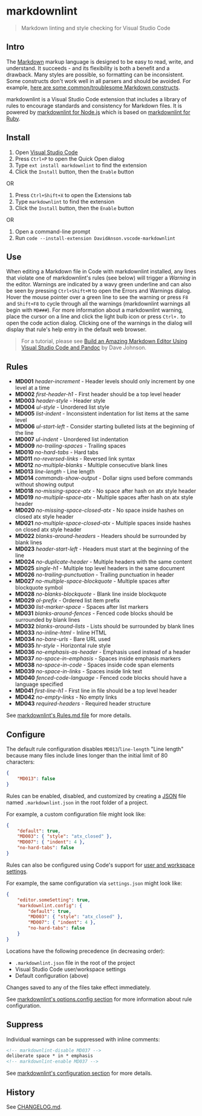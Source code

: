 # markdownlint

> Markdown linting and style checking for Visual Studio Code

## Intro

The [Markdown](https://en.wikipedia.org/wiki/Markdown) markup language is designed to be easy to read, write, and understand. It succeeds - and its flexibility is both a benefit and a drawback. Many styles are possible, so formatting can be inconsistent. Some constructs don't work well in all parsers and should be avoided. For example, [here are some common/troublesome Markdown constructs](https://gist.github.com/DavidAnson/006a6c2a2d9d7b21b025).

markdownlint is a Visual Studio Code extension that includes a library of rules to encourage standards and consistency for Markdown files. It is powered by [markdownlint for Node.js](https://github.com/DavidAnson/markdownlint) which is based on [markdownlint for Ruby](https://github.com/mivok/markdownlint).

## Install

1. Open [Visual Studio Code](https://code.visualstudio.com/)
2. Press `Ctrl+P` to open the Quick Open dialog
3. Type `ext install markdownlint` to find the extension
4. Click the `Install` button, then the `Enable` button

OR

1. Press `Ctrl+Shift+X` to open the Extensions tab
2. Type `markdownlint` to find the extension
3. Click the `Install` button, then the `Enable` button

OR

1. Open a command-line prompt
2. Run `code --install-extension DavidAnson.vscode-markdownlint`

## Use

When editing a Markdown file in Code with markdownlint installed, any lines that violate one of markdownlint's rules (see below) will trigger a *Warning* in the editor. Warnings are indicated by a wavy green underline and can also be seen by pressing `Ctrl+Shift+M` to open the Errors and Warnings dialog. Hover the mouse pointer over a green line to see the warning or press `F8` and `Shift+F8` to cycle through all the warnings (markdownlint warnings all begin with `MD###`). For more information about a markdownlint warning, place the cursor on a line and click the light bulb icon or press `Ctrl+.` to open the code action dialog. Clicking one of the warnings in the dialog will display that rule's help entry in the default web browser.

> For a tutorial, please see [Build an Amazing Markdown Editor Using Visual Studio Code and Pandoc](http://thisdavej.com/build-an-amazing-markdown-editor-using-visual-studio-code-and-pandoc/) by Dave Johnson.

## Rules

* **MD001** *header-increment* - Header levels should only increment by one level at a time
* **MD002** *first-header-h1* - First header should be a top level header
* **MD003** *header-style* - Header style
* **MD004** *ul-style* - Unordered list style
* **MD005** *list-indent* - Inconsistent indentation for list items at the same level
* **MD006** *ul-start-left* - Consider starting bulleted lists at the beginning of the line
* **MD007** *ul-indent* - Unordered list indentation
* **MD009** *no-trailing-spaces* - Trailing spaces
* **MD010** *no-hard-tabs* - Hard tabs
* **MD011** *no-reversed-links* - Reversed link syntax
* **MD012** *no-multiple-blanks* - Multiple consecutive blank lines
* **MD013** *line-length* - Line length
* **MD014** *commands-show-output* - Dollar signs used before commands without showing output
* **MD018** *no-missing-space-atx* - No space after hash on atx style header
* **MD019** *no-multiple-space-atx* - Multiple spaces after hash on atx style header
* **MD020** *no-missing-space-closed-atx* - No space inside hashes on closed atx style header
* **MD021** *no-multiple-space-closed-atx* - Multiple spaces inside hashes on closed atx style header
* **MD022** *blanks-around-headers* - Headers should be surrounded by blank lines
* **MD023** *header-start-left* - Headers must start at the beginning of the line
* **MD024** *no-duplicate-header* - Multiple headers with the same content
* **MD025** *single-h1* - Multiple top level headers in the same document
* **MD026** *no-trailing-punctuation* - Trailing punctuation in header
* **MD027** *no-multiple-space-blockquote* - Multiple spaces after blockquote symbol
* **MD028** *no-blanks-blockquote* - Blank line inside blockquote
* **MD029** *ol-prefix* - Ordered list item prefix
* **MD030** *list-marker-space* - Spaces after list markers
* **MD031** *blanks-around-fences* - Fenced code blocks should be surrounded by blank lines
* **MD032** *blanks-around-lists* - Lists should be surrounded by blank lines
* **MD033** *no-inline-html* - Inline HTML
* **MD034** *no-bare-urls* - Bare URL used
* **MD035** *hr-style* - Horizontal rule style
* **MD036** *no-emphasis-as-header* - Emphasis used instead of a header
* **MD037** *no-space-in-emphasis* - Spaces inside emphasis markers
* **MD038** *no-space-in-code* - Spaces inside code span elements
* **MD039** *no-space-in-links* - Spaces inside link text
* **MD040** *fenced-code-language* - Fenced code blocks should have a language specified
* **MD041** *first-line-h1* - First line in file should be a top level header
* **MD042** *no-empty-links* - No empty links
* **MD043** *required-headers* - Required header structure

See [markdownlint's Rules.md file](https://github.com/DavidAnson/markdownlint/blob/master/doc/Rules.md) for more details.

## Configure

The default rule configuration disables `MD013`/`line-length` "Line length" because many files include lines longer than the initial limit of 80 characters:

```json
{
    "MD013": false
}
```

Rules can be enabled, disabled, and customized by creating a [JSON](https://en.wikipedia.org/wiki/JSON) file named `.markdownlint.json` in the root folder of a project.

For example, a custom configuration file might look like:

```json
{
    "default": true,
    "MD003": { "style": "atx_closed" },
    "MD007": { "indent": 4 },
    "no-hard-tabs": false
}
```

Rules can also be configured using Code's support for [user and workspace settings](https://code.visualstudio.com/docs/customization/userandworkspace).

For example, the same configuration via `settings.json` might look like:

```json
{
    "editor.someSetting": true,
    "markdownlint.config": {
        "default": true,
        "MD003": { "style": "atx_closed" },
        "MD007": { "indent": 4 },
        "no-hard-tabs": false
    }
}
```

Locations have the following precedence (in decreasing order):

* `.markdownlint.json` file in the root of the project
* Visual Studio Code user/workspace settings
* Default configuration (above)

Changes saved to any of the files take effect immediately.

See [markdownlint's options.config section](https://github.com/DavidAnson/markdownlint#optionsconfig) for more information about rule configuration.

## Suppress

Individual warnings can be suppressed with inline comments:

```md
<!-- markdownlint-disable MD037 -->
deliberate space * in * emphasis
<!-- markdownlint-enable MD037 -->
```

See [markdownlint's configuration section](https://github.com/DavidAnson/markdownlint#configuration) for more details.

## History

See [CHANGELOG.md](https://github.com/DavidAnson/vscode-markdownlint/blob/master/CHANGELOG.md).
